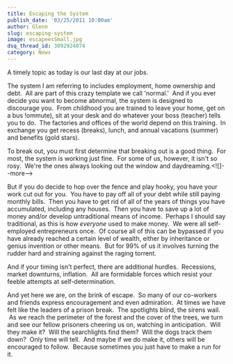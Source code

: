 ```yaml
---
title: Escaping the System
publish_date: '03/25/2011 10:00am'
author: Glenn
slug: escaping-system
image: escapeesSmall.jpg
dsq_thread_id: 3092924874
category: News
---
```

A timely topic as today is our last day at our jobs.

The system I am referring to includes employment, home ownership and debt.  All are part of this crazy template we call 'normal.'  And if you ever decide you want to become abnormal, the system is designed to discourage you.  From childhood you are trained to leave your home, get on a bus !ommute), sit at your desk and do whatever your boss (teacher) tells you to do.  The factories and offices of the world depend on this training.  In exchange you get recess (breaks), lunch, and annual vacations (summer) and benefits (gold stars).

To break out, you must first determine that breaking out is a good thing.  For most, the system is working just fine.  For some of us, however, it isn't so rosy.  We're the ones always looking out the window and daydreaming.<![]--more-->

But if you do decide to hop over the fence and play hooky, you have your work cut out for you.  You have to pay off all of your debt while still paying monthly bills.  Then you have to get rid of all of the years of things you have accumulated, including any houses.  Then you have to save up a lot of money and/or develop untraditional means of income.  Perhaps I should say traditional, as this is how *everyone* used to make money.  We were all self-employed entrepreneurs once.  Of course all of this can be bypassed if you have already reached a certain level of wealth, either by inheritance or genius invention or other means.  But for 99% of us it involves turning the rudder hard and straining against the raging torrent.

And if your timing isn't perfect, there are additional hurdles.  Recessions, market downturns, inflation.  All are formidable forces which resist your feeble attempts at self-determination.

And yet here we are, on the brink of escape.  So many of our co-workers and friends express encouragement and even admiration.  At times we have felt like the leaders of a prison break.  The spotlights blind, the sirens wail.  As we reach the perimeter of the forest and the cover of the trees, we turn and see our fellow prisoners cheering us on, watching in anticipation.  Will they make it?  Will the searchlights find them?  Will the dogs track them down?  Only time will tell.  And maybe if we do make it, others will be encouraged to follow.  Because sometimes you just have to make a run for it.
